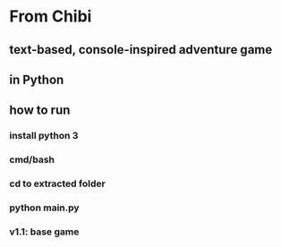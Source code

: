 # From Chibi

## text-based, console-inspired adventure game 
## in Python

## how to run
### install python 3
### cmd/bash
### cd to extracted folder
### python main.py

### v1.1: base game
